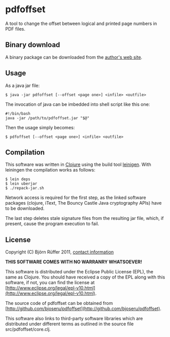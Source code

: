 # pdfoffset

A tool to change the offset between logical and printed page numbers
in PDF files.

## Binary download

A binary package can be downloaded from the [author's web site](http://bjoern.rueffer.info).

## Usage

As a java jar file:

    $ java -jar pdfoffset [--offset <page one>] <infile> <outfile>

The invocation of java can be imbedded into shell script like this
one:

    #!/bin/bash
    java -jar /path/to/pdfoffset.jar "$@"

Then the usage simply becomes:

    $ pdfoffset [--offset <page one>] <infile> <outfile>

## Compilation

This software was written in [Clojure](http://clojure.org/) using the
build tool [leinigen](http://github.com/technomancy/leiningen/). With
leiningen the compilation works as follows:

    $ lein deps
    $ lein uberjar
    $ ./repack-jar.sh

Network access is required for the first step, as the linked software
packages (clojure, iText, The Bouncy Castle Java cryptography APIs)
have to be downloaded.

The last step deletes stale signature files from the resulting jar
file, which, if present, cause the program execution to fail.

## License

Copyright (C) Bj&ouml;rn R&uuml;ffer 2011, [contact information](http://bjoern.rueffer.info)

**THIS SOFTWARE COMES WITH NO WARRANRY WHATSOEVER!**

This software is distributed under the Eclipse Public License (EPL),
the same as Clojure. You should have received a copy of the EPL along
with this software, if not, you can find the license at
[http://www.eclipse.org/legal/epl-v10.html](http://www.eclipse.org/legal/epl-v10.html).

The source code of pdfoffset can be obtained from
[http://github.com/bjoseru/pdfoffset](http://github.com/bjoseru/pdfoffset).

This software also links to third-party software libraries which are
distributed under different terms as outlined in the source file
src/pdfoffset/core.clj.
